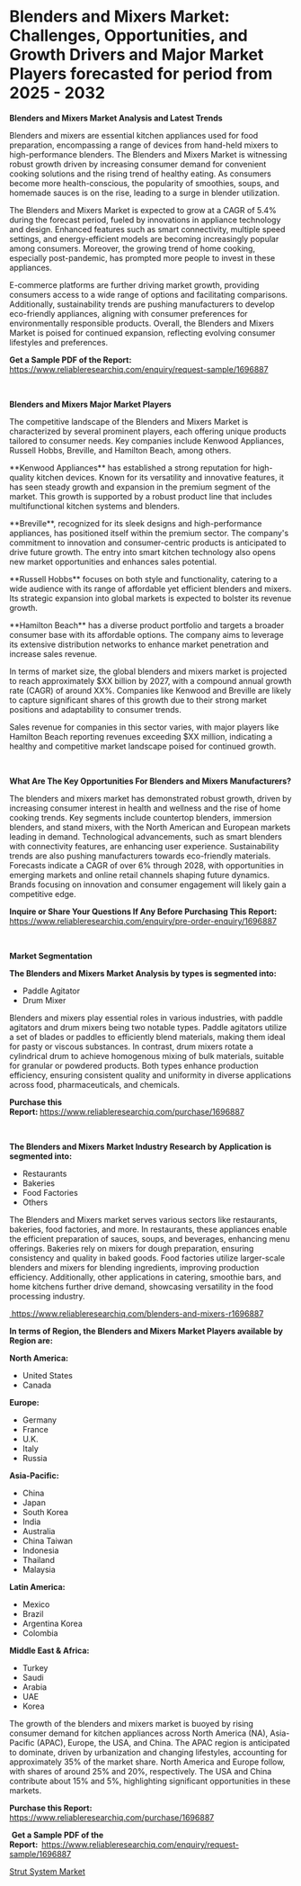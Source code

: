 <p><h1>Blenders and Mixers Market: Challenges, Opportunities, and Growth Drivers and Major Market Players forecasted for period from 2025 - 2032</h1></p><p><strong>Blenders and Mixers Market Analysis and Latest Trends</strong></p>
<p><p>Blenders and mixers are essential kitchen appliances used for food preparation, encompassing a range of devices from hand-held mixers to high-performance blenders. The Blenders and Mixers Market is witnessing robust growth driven by increasing consumer demand for convenient cooking solutions and the rising trend of healthy eating. As consumers become more health-conscious, the popularity of smoothies, soups, and homemade sauces is on the rise, leading to a surge in blender utilization.</p><p>The Blenders and Mixers Market is expected to grow at a CAGR of 5.4% during the forecast period, fueled by innovations in appliance technology and design. Enhanced features such as smart connectivity, multiple speed settings, and energy-efficient models are becoming increasingly popular among consumers. Moreover, the growing trend of home cooking, especially post-pandemic, has prompted more people to invest in these appliances.</p><p>E-commerce platforms are further driving market growth, providing consumers access to a wide range of options and facilitating comparisons. Additionally, sustainability trends are pushing manufacturers to develop eco-friendly appliances, aligning with consumer preferences for environmentally responsible products. Overall, the Blenders and Mixers Market is poised for continued expansion, reflecting evolving consumer lifestyles and preferences.</p></p>
<p><strong>Get a Sample PDF of the Report:&nbsp;</strong> <a href="https://www.reliableresearchiq.com/enquiry/request-sample/1696887?utm_campaign=2447&utm_medium=2&utm_source=Github&utm_content=ia&utm_term=16022025&utm_id=blenders-and-mixers">https://www.reliableresearchiq.com/enquiry/request-sample/1696887</a></p>
<p>&nbsp;</p>
<p><strong>Blenders and Mixers Major Market Players</strong></p>
<p><p>The competitive landscape of the Blenders and Mixers Market is characterized by several prominent players, each offering unique products tailored to consumer needs. Key companies include Kenwood Appliances, Russell Hobbs, Breville, and Hamilton Beach, among others.</p><p>**Kenwood Appliances** has established a strong reputation for high-quality kitchen devices. Known for its versatility and innovative features, it has seen steady growth and expansion in the premium segment of the market. This growth is supported by a robust product line that includes multifunctional kitchen systems and blenders.</p><p>**Breville**, recognized for its sleek designs and high-performance appliances, has positioned itself within the premium sector. The company's commitment to innovation and consumer-centric products is anticipated to drive future growth. The entry into smart kitchen technology also opens new market opportunities and enhances sales potential.</p><p>**Russell Hobbs** focuses on both style and functionality, catering to a wide audience with its range of affordable yet efficient blenders and mixers. Its strategic expansion into global markets is expected to bolster its revenue growth.</p><p>**Hamilton Beach** has a diverse product portfolio and targets a broader consumer base with its affordable options. The company aims to leverage its extensive distribution networks to enhance market penetration and increase sales revenue.</p><p>In terms of market size, the global blenders and mixers market is projected to reach approximately $XX billion by 2027, with a compound annual growth rate (CAGR) of around XX%. Companies like Kenwood and Breville are likely to capture significant shares of this growth due to their strong market positions and adaptability to consumer trends.</p><p>Sales revenue for companies in this sector varies, with major players like Hamilton Beach reporting revenues exceeding $XX million, indicating a healthy and competitive market landscape poised for continued growth.</p></p>
<p>&nbsp;</p>
<p><strong>What Are The Key Opportunities For Blenders and Mixers Manufacturers?</strong></p>
<p><p>The blenders and mixers market has demonstrated robust growth, driven by increasing consumer interest in health and wellness and the rise of home cooking trends. Key segments include countertop blenders, immersion blenders, and stand mixers, with the North American and European markets leading in demand. Technological advancements, such as smart blenders with connectivity features, are enhancing user experience. Sustainability trends are also pushing manufacturers towards eco-friendly materials. Forecasts indicate a CAGR of over 6% through 2028, with opportunities in emerging markets and online retail channels shaping future dynamics. Brands focusing on innovation and consumer engagement will likely gain a competitive edge.</p></p>
<p><strong>Inquire or Share Your Questions If Any Before Purchasing This Report:</strong> <a href="https://www.reliableresearchiq.com/enquiry/pre-order-enquiry/1696887?utm_campaign=2447&utm_medium=2&utm_source=Github&utm_content=ia&utm_term=16022025&utm_id=blenders-and-mixers">https://www.reliableresearchiq.com/enquiry/pre-order-enquiry/1696887</a></p>
<p>&nbsp;</p>
<p><strong>Market Segmentation</strong></p>
<p><strong>The Blenders and Mixers Market Analysis by types is segmented into:</strong></p>
<p><ul><li>Paddle Agitator</li><li>Drum Mixer</li></ul></p>
<p><p>Blenders and mixers play essential roles in various industries, with paddle agitators and drum mixers being two notable types. Paddle agitators utilize a set of blades or paddles to efficiently blend materials, making them ideal for pasty or viscous substances. In contrast, drum mixers rotate a cylindrical drum to achieve homogenous mixing of bulk materials, suitable for granular or powdered products. Both types enhance production efficiency, ensuring consistent quality and uniformity in diverse applications across food, pharmaceuticals, and chemicals.</p></p>
<p><strong>Purchase this Report:&nbsp;</strong><a href="https://www.reliableresearchiq.com/purchase/1696887?utm_campaign=2447&utm_medium=2&utm_source=Github&utm_content=ia&utm_term=16022025&utm_id=blenders-and-mixers">https://www.reliableresearchiq.com/purchase/1696887</a></p>
<p>&nbsp;</p>
<p><strong>The Blenders and Mixers Market Industry Research by Application is segmented into:</strong></p>
<p><ul><li>Restaurants</li><li>Bakeries</li><li>Food Factories</li><li>Others</li></ul></p>
<p><p>The Blenders and Mixers market serves various sectors like restaurants, bakeries, food factories, and more. In restaurants, these appliances enable the efficient preparation of sauces, soups, and beverages, enhancing menu offerings. Bakeries rely on mixers for dough preparation, ensuring consistency and quality in baked goods. Food factories utilize larger-scale blenders and mixers for blending ingredients, improving production efficiency. Additionally, other applications in catering, smoothie bars, and home kitchens further drive demand, showcasing versatility in the food processing industry.</p></p>
<p><a href="https://www.reliableresearchiq.com/blenders-and-mixers-r1696887?utm_campaign=2447&utm_medium=2&utm_source=Github&utm_content=ia&utm_term=16022025&utm_id=blenders-and-mixers">&nbsp;https://www.reliableresearchiq.com/blenders-and-mixers-r1696887</a></p>
<p><strong>In terms of Region, the Blenders and Mixers Market Players available by Region are:</strong></p>
<p>
    <p> <strong> North America: </strong>
        <ul>
            <li>United States</li>
            <li>Canada</li>
        </ul>
        </p> 
    <p> <strong> Europe: </strong>
        <ul>
            <li>Germany</li>
            <li>France</li>
            <li>U.K.</li>
            <li>Italy</li>
            <li>Russia</li>
        </ul>
        </p> 
    <p> <strong> Asia-Pacific: </strong>
        <ul>
            <li>China</li>
            <li>Japan</li>
            <li>South Korea</li>
            <li>India</li>
            <li>Australia</li>
            <li>China Taiwan</li>
            <li>Indonesia</li>
            <li>Thailand</li>
            <li>Malaysia</li>
        </ul>
        </p> 
    <p> <strong> Latin America: </strong>
        <ul>
            <li>Mexico</li>
            <li>Brazil</li>
            <li>Argentina Korea</li>
            <li>Colombia</li>
        </ul>
        </p> 
    <p> <strong> Middle East & Africa: </strong>
        <ul>
            <li>Turkey</li>
            <li>Saudi</li>
            <li>Arabia</li>
            <li>UAE</li>
            <li>Korea</li>
        </ul>
    </p>
    </p>
<p><p>The growth of the blenders and mixers market is buoyed by rising consumer demand for kitchen appliances across North America (NA), Asia-Pacific (APAC), Europe, the USA, and China. The APAC region is anticipated to dominate, driven by urbanization and changing lifestyles, accounting for approximately 35% of the market share. North America and Europe follow, with shares of around 25% and 20%, respectively. The USA and China contribute about 15% and 5%, highlighting significant opportunities in these markets.</p></p>
<p><strong>Purchase this Report: </strong><a href="https://www.reliableresearchiq.com/purchase/1696887?utm_campaign=2447&utm_medium=2&utm_source=Github&utm_content=ia&utm_term=16022025&utm_id=blenders-and-mixers">https://www.reliableresearchiq.com/purchase/1696887</a></p>
<p>&nbsp;<strong>Get a Sample PDF of the Report:&nbsp;&nbsp;</strong><a href="https://www.reliableresearchiq.com/enquiry/request-sample/1696887?utm_campaign=2447&utm_medium=2&utm_source=Github&utm_content=ia&utm_term=16022025&utm_id=blenders-and-mixers">https://www.reliableresearchiq.com/enquiry/request-sample/1696887</a></p>
<p><strong></strong></p>
<p><p><a href="https://github.com/lisaeichler20775/Market-Research-Report-List-1/blob/main/strut-system-market.md?utm_campaign=2447&utm_medium=2&utm_source=Github&utm_content=ia&utm_term=16022025&utm_id=blenders-and-mixers">Strut System Market</a></p></p>